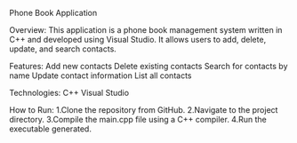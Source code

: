 Phone Book Application

Overview:
This application is a phone book management system written in C++ and developed using Visual Studio. It allows users to add, delete, update, and search contacts.

Features:
Add new contacts
Delete existing contacts
Search for contacts by name
Update contact information
List all contacts

Technologies:
C++
Visual Studio

How to Run:
1.Clone the repository from GitHub.
2.Navigate to the project directory.
3.Compile the main.cpp file using a C++ compiler.
4.Run the executable generated.
